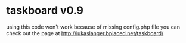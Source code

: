 # taskboard v0.9

using this code won't work because of missing config.php file
you can check out the page at http://lukaslanger.bplaced.net/taskboard/
